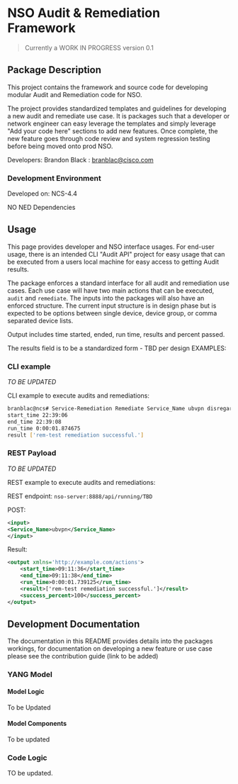 # NSO Audit & Remediation Framework

> Currently a WORK IN PROGRESS version 0.1

## Package Description

This project contains the framework and source code for developing modular Audit and Remediation code for NSO.

The project provides standardized templates and guidelines for developing a new audit and remediate use case.
It is packages such that a developer or network engineer can easy leverage the templates and simply leverage "Add your code here" sections to add new features. Once complete, the new feature goes through code review and system regression testing before being moved onto prod NSO.

Developers:
Brandon Black : branblac@cisco.com

### Development Environment

Developed on: NCS-4.4

NO NED Dependencies


## Usage

This page provides developer and NSO interface usages. For end-user usage, there is an intended CLI "Audit API" project for easy usage that can be executed from a users local machine for easy access to getting Audit results.

The package enforces a standard interface for all audit and remediation use cases. Each use case will have two main actions that can be executed, `audit` and `remediate`. The inputs into the packages will also have an enforced structure. The current input structure is in design phase but is expected to be options between single device, device group, or comma separated device lists.

Output includes time started, ended, run time, results and percent passed.

The results field is to be a standardized form - TBD per design
EXAMPLES:

### CLI example
*TO BE UPDATED*

CLI example to execute audits and remediations:
```bash
branblac@ncs# Service-Remediation Remediate Service_Name ubvpn disregard_out_of_sync false
start_time 22:39:06
end_time 22:39:08
run_time 0:00:01.874675
result ['rem-test remediation successful.']
```

### REST Payload
*TO BE UPDATED*

REST example to execute audits and remediations:

REST endpoint: `nso-server:8888/api/running/TBD`

POST:
```xml
<input>
<Service_Name>ubvpn</Service_Name>
</input>
```

Result:
```xml
<output xmlns='http://example.com/actions'>
    <start_time>09:11:36</start_time>
    <end_time>09:11:38</end_time>
    <run_time>0:00:01.739125</run_time>
    <result>['rem-test remediation successful.']</result>
    <success_percent>100</success_percent>
</output>
```


## Development Documentation

The documentation in this README provides details into the packages workings, for documentation on developing a new feature or use case please see the contribution guide (link to be added)

### YANG Model

#### Model Logic

To be Updated


#### Model Components

To be updated

### Code Logic

TO be updated.

